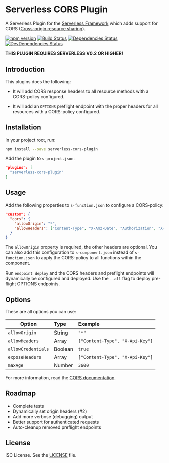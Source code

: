 # Serverless CORS Plugin

A Serverless Plugin for the [Serverless Framework](http://www.serverless.com) which
adds support for CORS ([Cross-origin resource sharing](https://en.wikipedia.org/wiki/Cross-origin_resource_sharing)).

[![npm version](https://badge.fury.io/js/serverless-cors-plugin.svg)](https://badge.fury.io/js/serverless-cors-plugin)
[![Build Status](https://travis-ci.org/joostfarla/serverless-cors-plugin.svg?branch=develop)](https://travis-ci.org/joostfarla/serverless-cors-plugin)
[![Dependencies Status](https://david-dm.org/joostfarla/serverless-cors-plugin.svg)](https://david-dm.org/joostfarla/serverless-cors-plugin)
[![DevDependencies Status](https://david-dm.org/joostfarla/serverless-cors-plugin/dev-status.svg)](https://david-dm.org/joostfarla/serverless-cors-plugin#info=devDependencies)

**THIS PLUGIN REQUIRES SERVERLESS V0.2 OR HIGHER!**

## Introduction

This plugins does the following:

* It will add CORS response headers to all resource methods with a CORS-policy
  configured.

* It will add an `OPTIONS` preflight endpoint with the proper headers for all
  resources with a CORS-policy configured.

## Installation

In your project root, run:

```bash
npm install --save serverless-cors-plugin
```

Add the plugin to `s-project.json`:

```json
"plugins": [
  "serverless-cors-plugin"
]
```

## Usage

Add the following properties to `s-function.json` to configure a CORS-policy:

```json
"custom": {
  "cors": {
    "allowOrigin": "*",
    "allowHeaders": ["Content-Type", "X-Amz-Date", "Authorization", "X-Api-Key"]
  }
}
```

The `allowOrigin` property is required, the other headers are optional. You can also add this
configuration to `s-component.json` instead of `s-function.json` to apply the CORS-policy
to all functions within the component.

Run `endpoint deploy` and the CORS headers and preflight endpoints will dynamically
be configured and deployed. Use the `--all` flag to deploy pre-flight OPTIONS endpoints.

## Options

These are all options you can use:

Option | Type | Example
---|:---|:---
`allowOrigin` | String | `"*"`
`allowHeaders` | Array | `["Content-Type", "X-Api-Key"]`
`allowCredentials` | Boolean | `true`
`exposeHeaders` | Array | `["Content-Type", "X-Api-Key"]`
`maxAge` | Number | `3600`

For more information, read the [CORS documentation](https://developer.mozilla.org/en-US/docs/Web/HTTP/Access_control_CORS).

## Roadmap

* Complete tests
* Dynamically set origin headers (#2)
* Add more verbose (debugging) output
* Better support for authenticated requests
* Auto-cleanup removed preflight endpoints

## License

ISC License. See the [LICENSE](LICENSE) file.
